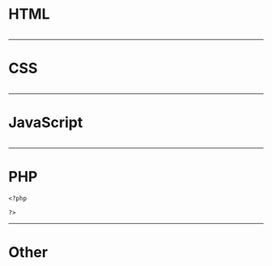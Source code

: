 # **HTML**
```
```
<hr>

# **CSS**
```
```
<hr>

# **JavaScript**
```
```
<hr>

# **PHP**
```
<?php

?>
```
<hr>

# **Other**
```
```